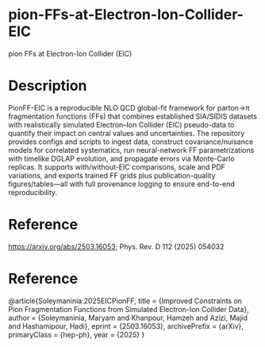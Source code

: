 # pion-FFs-at-Electron-Ion-Collider-EIC
pion FFs at Electron-Ion Collider (EIC)



# Description 

PionFF-EIC is a reproducible NLO QCD global-fit framework for parton→π fragmentation functions (FFs) that combines established SIA/SIDIS datasets with realistically simulated Electron–Ion Collider (EIC) pseudo-data to quantify their impact on central values and uncertainties. The repository provides configs and scripts to ingest data, construct covariance/nuisance models for correlated systematics, run neural-network FF parametrizations with timelike DGLAP evolution, and propagate errors via Monte-Carlo replicas. It supports with/without-EIC comparisons, scale and PDF variations, and exports trained FF grids plus publication-quality figures/tables—all with full provenance logging to ensure end-to-end reproducibility.



# Reference

https://arxiv.org/abs/2503.16053; Phys. Rev. D 112 (2025) 054032 

# Reference

@article{Soleymaninia:2025EICPionFF,
  title   = {Improved Constraints on Pion Fragmentation Functions from Simulated Electron-Ion Collider Data},
  author  = {Soleymaninia, Maryam and Khanpour, Hamzeh and Azizi, Majid and Hashamipour, Hadi},
  eprint  = {2503.16053},
  archivePrefix = {arXiv},
  primaryClass  = {hep-ph},
  year    = {2025}
}


